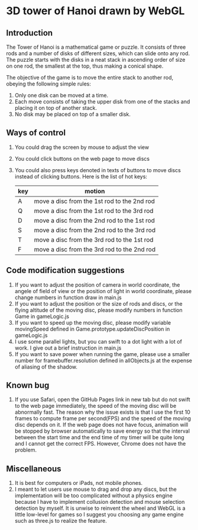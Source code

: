 # 3D tower of Hanoi drawn by WebGL

## Introduction
The Tower of Hanoi is a mathematical game or puzzle. It consists of three rods and a number of disks of different sizes,
 which can slide onto any rod. The puzzle starts with the disks in a neat stack in ascending order of size on one rod, 
 the smallest at the top, thus making a conical shape.

The objective of the game is to move the entire stack to another rod, obeying the following simple rules:
1. Only one disk can be moved at a time.
2. Each move consists of taking the upper disk from one of the stacks and placing it on top of another stack.
3. No disk may be placed on top of a smaller disk.

## Ways of control
1. You could drag the screen by mouse to adjust the view
2. You could click buttons on the web page to move discs
3. You could also press keys denoted in texts of buttons to move discs instead of clicking buttons. Here is the list of 
hot keys:

    | key | motion                                      |
    | --- | ------------------------------------------- |
    | A   | move a disc from the 1st rod to the 2nd rod |
    | Q   | move a disc from the 1st rod to the 3rd rod |
    | D   | move a disc from the 2nd rod to the 1st rod |
    | S   | move a disc from the 2nd rod to the 3rd rod |
    | T   | move a disc from the 3rd rod to the 1st rod |
    | F   | move a disc from the 3rd rod to the 2nd rod |

## Code modification suggestions
1. If you want to adjust the position of camera in world coordinate, the angele of field of view or the position of 
light in world coordinate, please change numbers in function draw in main.js
2. If you want to adjust the position or the size of rods and discs, or the flying altitude of the moving disc, please
modify numbers in function Game in gameLogic.js
3. If you want to speed up the moving disc, please modify variable movingSpeed defined in 
Game.prototype.updateDiscPosition in gameLogic.js
4. I use some parallel lights, but you can swift to a dot light with a lot of work. I give out a brief instruction in
main.js
5. If you want to save power when running the game, please use a smaller number for framebuffer.resolution defined in 
allObjects.js at the expense of aliasing of the shadow.

## Known bug
1. If you use Safari, open the GitHub Pages link in new tab but do not swift to the web page immediately, the speed of 
the moving disc will be abnormally fast. The reason why the issue exists is that I use the first 10 frames to compute 
frame per second(FPS) and the speed of the moving disc depends on it. If the web page does not have focus, animation 
will be stopped by browser automatically to save energy so that the interval between the start time and the end time of 
my timer will be quite long and I cannot get the correct FPS. However, Chrome does not have the problem.

## Miscellaneous
1. It is best for computers or iPads, not mobile phones.
2. I meant to let users use mouse to drag and drop any discs, but the implementation will be too complicated without a 
physics engine because I have to implement collusion detection and mouse selection detection by myself. It is unwise 
to reinvent the wheel and WebGL is a little low-level for games so I suggest you choosing any game engine such as 
three.js to realize the feature. 

